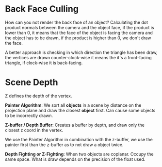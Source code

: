 # Back Face Culling
How can you not render the back face of an object?
Calculating the dot product normals between the camera and the object face, if the product is lower than 0, it means that the face of the object is facing the camera and the object has to be drawn, if the product is higher than 0, we don't draw the face.

A better approach is checking in which direction the triangle has been draw, the vertices are drawn counter-clock-wise it means the it's a front-facing triangle, if clock-wise it is back-facing.

# Scene Depth
Z defines the depth of the vertex.

**Painter Algorithm**: We sort all **objects** in a scene by distance on the projection plane and 
draw the closest **object** first. Can cause some objects to be incorrectly drawn.

**Z-buffer / Depth Buffer**: Creates a buffer by depth, and draw only the closest z coord in the vertex.

We use the Painter Algorithm in combination with the z-buffer, we use the painter first than the z-buffer as to not draw a object twice.

**Depth Fighting or Z-Fighting**: When two objects are coplanar. Occupy the same space. What is draw depends on the precision of the float used.



